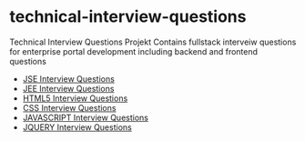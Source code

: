 technical-interview-questions
=============================

Technical Interview Questions Projekt Contains fullstack interveiw questions for enterprise portal development including backend and frontend questions

- [JSE Interview Questions](JSE.md)
- [JEE Interview Questions](JEE.md)
- [HTML5 Interview Questions](HTML5.md)
- [CSS Interview Questions](CSS.md)
- [JAVASCRIPT Interview Questions](JAVASCRIPT.md)
- [JQUERY Interview Questions](JQUERY.md)




